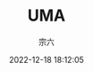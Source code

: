 ---
title: "UMA"
type: "manga"
layout: "single"
resources:
  - src: "**.jpg"
author: 宗六
translation: "@秦常"
typesetting: "@秦常"
tags:
  - 汉化
date: 2022-12-18 18:12:05
showWordCount: false
---